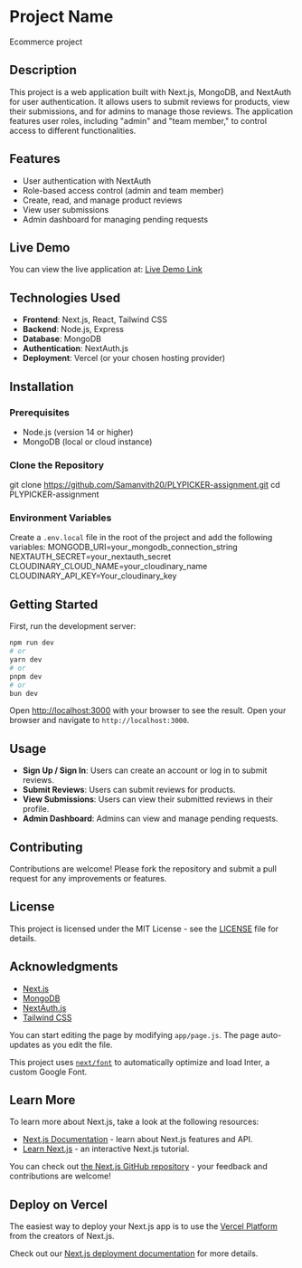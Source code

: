 # Project Name
 Ecommerce project
## Description
This project is a web application built with Next.js, MongoDB, and NextAuth for user authentication. It allows users to submit reviews for products, view their submissions, and for admins to manage those reviews. The application features user roles, including "admin" and "team member," to control access to different functionalities.

## Features
- User authentication with NextAuth
- Role-based access control (admin and team member)
- Create, read, and manage product reviews
- View user submissions
- Admin dashboard for managing pending requests

## Live Demo
You can view the live application at: [Live Demo Link](https://plypicker-assignment-black.vercel.app/)

## Technologies Used
- **Frontend**: Next.js, React, Tailwind CSS
- **Backend**: Node.js, Express
- **Database**: MongoDB
- **Authentication**: NextAuth.js
- **Deployment**: Vercel (or your chosen hosting provider)

## Installation

### Prerequisites
- Node.js (version 14 or higher)
- MongoDB (local or cloud instance)

### Clone the Repository
  git clone https://github.com/Samanvith20/PLYPICKER-assignment.git
cd PLYPICKER-assignment

### Environment Variables
Create a `.env.local` file in the root of the project and add the following variables:
MONGODB_URI=your_mongodb_connection_string
NEXTAUTH_SECRET=your_nextauth_secret
CLOUDINARY_CLOUD_NAME=your_cloudinary_name
CLOUDINARY_API_KEY=Your_cloudinary_key


## Getting Started

First, run the development server:

```bash
npm run dev
# or
yarn dev
# or
pnpm dev
# or
bun dev
```

Open [http://localhost:3000](http://localhost:3000) with your browser to see the result.
Open your browser and navigate to `http://localhost:3000`.

## Usage
- **Sign Up / Sign In**: Users can create an account or log in to submit reviews.
- **Submit Reviews**: Users can submit reviews for products.
- **View Submissions**: Users can view their submitted reviews in their profile.
- **Admin Dashboard**: Admins can view and manage pending requests.

## Contributing
Contributions are welcome! Please fork the repository and submit a pull request for any improvements or features.

## License
This project is licensed under the MIT License - see the [LICENSE](LICENSE) file for details.

## Acknowledgments
- [Next.js](https://nextjs.org/)
- [MongoDB](https://www.mongodb.com/)
- [NextAuth.js](https://next-auth.js.org/)
- [Tailwind CSS](https://tailwindcss.com/)

You can start editing the page by modifying `app/page.js`. The page auto-updates as you edit the file.

This project uses [`next/font`](https://nextjs.org/docs/basic-features/font-optimization) to automatically optimize and load Inter, a custom Google Font.

## Learn More

To learn more about Next.js, take a look at the following resources:

- [Next.js Documentation](https://nextjs.org/docs) - learn about Next.js features and API.
- [Learn Next.js](https://nextjs.org/learn) - an interactive Next.js tutorial.

You can check out [the Next.js GitHub repository](https://github.com/vercel/next.js/) - your feedback and contributions are welcome!

## Deploy on Vercel

The easiest way to deploy your Next.js app is to use the [Vercel Platform](https://vercel.com/new?utm_medium=default-template&filter=next.js&utm_source=create-next-app&utm_campaign=create-next-app-readme) from the creators of Next.js.

Check out our [Next.js deployment documentation](https://nextjs.org/docs/deployment) for more details.
